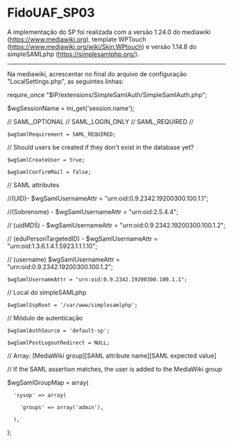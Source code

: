 # FidoUAF_SP03

A implementação do SP foi realizada com a versão 1.24.0 do mediawiki (https://www.mediawiki.org), template WPTouch (https://www.mediawiki.org/wiki/Skin:WPtouch) e versão 1.14.8 do simpleSAMLphp (https://simplesamlphp.org/).


----------------------------------
Na mediawiki, acrescentar no final do arquivo de configuração "LocalSettings.php", as seguintes linhas:

require_once "$IP/extensions/SimpleSamlAuth/SimpleSamlAuth.php";

  $wgSessionName = ini_get('session.name');
  
  // SAML_OPTIONAL // SAML_LOGIN_ONLY // SAML_REQUIRED //
  
    $wgSamlRequirement = SAML_REQUIRED;
    
  // Should users be created if they don't exist in the database yet?
  
    $wgSamlCreateUser = true;
    
    $wgSamlConfirmMail = false;
    
  // SAML attributes
  
  //(UID)- $wgSamlUsernameAttr = "urn:oid:0.9.2342.19200300.100.1.1";
  
  //(Sobrenome) - $wgSamlUsernameAttr = "urn:oid:2.5.4.4";
  
  // (uidMD5) - $wgSamlUsernameAttr = "urn:oid:0.9.2342.19200300.100.1.2";
  
  // (eduPersonTargetedID) - $wgSamlUsernameAttr = "urn:oid:1.3.6.1.4.1.5923.1.1.1.10";
  
  // (username) $wgSamlUsernameAttr = "urn:oid:0.9.2342.19200300.100.1.2";
  
    $wgSamlUsernameAttr = "urn:oid:0.9.2342.19200300.100.1.1";
    
  // Local do simpleSAMLphp
  
    $wgSamlSspRoot = '/var/www/simplesamlphp';
    
  // Módulo de autenticação
  
    $wgSamlAuthSource = 'default-sp';
    
    $wgSamlPostLogoutRedirect = NULL;
    
  // Array: [MediaWiki group][SAML attribute name][SAML expected value]
  
  // If the SAML assertion matches, the user is added to the MediaWiki group
  
  $wgSamlGroupMap = array(
  
      'sysop' => array(
      
        'groups' => array('admin'),
        
      ),
      
  );
  
